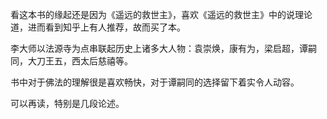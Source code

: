 看这本书的缘起还是因为《遥远的救世主》，喜欢《遥远的救世主》中的说理论道，进而看到知乎上有人推荐，故而买了本。

李大师以法源寺为点串联起历史上诸多大人物：袁崇焕，康有为，梁启超，谭嗣同，大刀王五，西太后慈禧等。

书中对于佛法的理解很是喜欢畅快，对于谭嗣同的选择留下着实令人动容。

可以再读，特别是几段论述。

